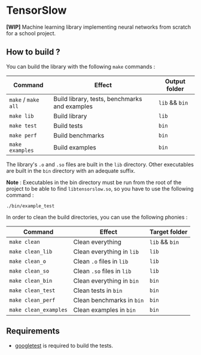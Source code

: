 # TensorSlow

**[WIP]** Machine learning library implementing neural networks from scratch for a school project.


## How to build ?

You can build the library with the following `make` commands :

Command | Effect | Output folder
--- | --- | --
`make` / `make all` | Build library, tests, benchmarks and examples | `lib` && `bin`
`make lib` | Build library | `lib`
`make test` | Build tests | `bin`
`make perf` | Build benchmarks | `bin`
`make examples` | Build examples | `bin`

The library's `.o` and `.so` files are built in the `lib` directory.
Other executables are built in the `bin` directory with an adequate suffix.

**Note** : Executables in the bin directory must be run from the root of the
project to be able to find `libtensorslow.so`, so you have to use the
following command :

`./bin/example_test`


In order to clean the build directories, you can use the following phonies :


Command | Effect | Target folder
--- | --- | ---
`make clean` | Clean everything | `lib` && `bin`
`make clean_lib` | Clean everything in `lib` | `lib`
`make clean_o` | Clean `.o` files in `lib` | `lib`
`make clean_so` |  Clean `.so` files in `lib` | `lib`
`make clean_bin` |  Clean everything in `bin` | `bin`
`make clean_test` | Clean tests in `bin` | `bin`
`make clean_perf` | Clean benchmarks in `bin` | `bin`
`make clean_examples` | Clean examples in `bin` | `bin`


## Requirements

- [googletest](https://github.com/google/googletest) is required to build the tests.
